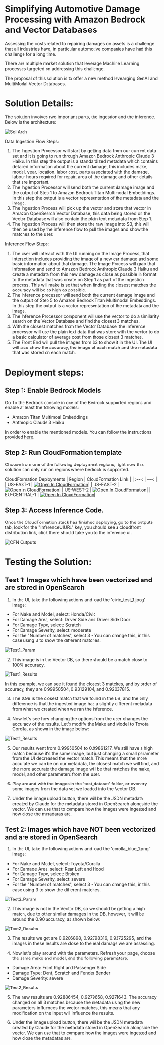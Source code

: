 # Simplifying Automotive Damage Processing with Amazon Bedrock and Vector Databases

Assessing the costs related to repairing damages on assets is a challenge that all industries have, in particular automotive companies have had this challenge for a long time. 

There are multiple market solution that leverage Machine Learning processes targeted on addressing this challenge. 

The proposal of this solution is to offer a new method levearging GenAI and MultiModal Vector Databases.

# Solution Details:

The solution involves two important parts, the ingestion and the inference. Below is the architecture:

![Sol Arch](/static_assets/damage_repair_sol.png)  

Data Ingestion Flow Steps:

1. The Ingestion Processor will start by getting data from our current data set and it is going to run through Amazon Bedrock Anthropic Claude 3 Haiku. In this step the output is a standardized metadata which contains detailed information about the current damage, this includes make, model, year, location, labor cost, parts associated with the damage, labour hours required for repair, area of the damage and other details that are important.
2. The Ingestion Processor will send both the current damage image and the output of Step 1 to Amazon Bedrock Titan Multimodal Embeddings. In this step the output is a vector representation of the metadata and the image. 
3. The Ingestion Process will pick up the vector and store that vector in Amazon OpenSearch Vector Database, this data being stored on the Vector Database will also contain the plain text metadata from Step 1. 
4. The Ingestion Process will then store the raw image into S3, this will then be used by the inference flow to pull the images and show the matches to the user.

Inference Flow Steps:

1. The user will interact with the UI running on the Image Process, that interaction includes providing the image of a new car damage and some basic information about that damage. The Image Process will grab that information and send to Amazon Bedrock Anthropic Claude 3 Haiku and create a metadata from this new damage as close as possible in format to the metadata that was create on Step 1 as part of the ingestion process. This will make is so that when finding the closest matches the accuracy will be as high as possible.
2. The inference processor will send both the current damage image and the output of Step 5 to Amazon Bedrock Titan Multimodal Embeddings. In this step the output is a vector representation of the metadata and the image. 
3. The Inference Processor component will use the vector to do a similarity search on the Vector Database and find the closest 3 matches.
4. With the closest matches from the Vector Database, the inference processor will use the plain text data that was store with the vector to do a basic calculator of average cost from those closest 3 matches. 
5. The Front End will pull the images from S3 to show it in the UI. The UI will also show the accuracy, the image of each match and the metadata that was stored on each match. 

# Deployment steps:

## Step 1: Enable Bedrock Models

Go To the Bedrock console in one of the Bedrock supported regions and enable at least the following models:

- Amazon Titan Multimoal Embeddings
- Anthropic Claude 3 Haiku

In order to enable the mentioned models. You can follow the instructions provided [here](https://docs.aws.amazon.com/bedrock/latest/userguide/model-access.html#model-access-modify).

## Step 2: Run CloudFormation template

Choose from one of the following deployment regions, right now this solution can only run on regions where bedrock is supported.

CloudFormation Deployments
| Region | CloudFormation Link |
| :---: | ---: |
| US-EAST-1 | [![Open In CloudFormation](/static_assets/view-template.png)](https://us-east-1.console.aws.amazon.com/cloudformation/home?region=us-east-1#/stacks/quickcreate?templateURL=https://s3.us-east-1.amazonaws.com/pedroni-us-east-1/new_build_proj.yml)|
| US-EAST-2 | [![Open In CloudFormation](/static_assets/view-template.png)](https://us-east-2.console.aws.amazon.com/cloudformation/home?region=us-east-2#/stacks/quickcreate?templateURL=https://s3.us-east-1.amazonaws.com/pedroni-us-east-1/new_build_proj.yml)|
| US-WEST-2 | [![Open In CloudFormation](/static_assets/view-template.png)](https://us-west-2.console.aws.amazon.com/cloudformation/home?region=us-west-2#/stacks/quickcreate?templateURL=https://s3.us-east-1.amazonaws.com/pedroni-us-east-1/new_build_proj.yml)|
| EU-CENTRAL-1 | [![Open In CloudFormation](/static_assets/view-template.png)](https://eu-central-1.console.aws.amazon.com/cloudformation/home?region=eu-central-1#/stacks/quickcreate?templateURL=https://s3.us-east-1.amazonaws.com/pedroni-us-east-1/new_build_proj.yml)|

## Step 3: Access Inference Code.

Once the CloudFormation stack has finished deploying, go to the outputs tab, look for the "InferenceUIURL" key, you should see a cloudfront distribution link, click there should take you to the inference ui.

![CFN Outputs](/static_assets/cfn_output.png)

# Testing the Solution:

## Test 1: Images which have been vectorized and are stored in OpenSearch

1. In the UI, take the following actions and load the 'civic_test_1.jpeg' image:
- For Make and Model, select: Honda/Civic
- For Damage Area, select: Driver Side and Driver Side Door
- For Damage Type, select: Scratch
- For Damage Severity, select: moderate
- For the "Number of matches", select 3 - You can change this, in this case using 3 to show the different matches.

![Test1_Param](/static_assets/Test1_Parameters.png)

2. This image is in the Vector DB, so there should be a match close to 100% accuracy.

![Test1_Results](/static_assets/Test1_Results.png)

In this example, we can see it found the closest 3 matches, and by order of accuracy, they are 0.99950504, 0.93129104, and 0.92037815.

3. The 0.99 is the closest match that we found in the DB, and the only difference is that the ingested image has a slightly different metadata from what we created when we ran the inference.

4. Now let's see how changing the options from the user changes the accuracy of the results. Let's modify the Make and Model to Toyota Corolla, as shown in the image below:

![Test1_Results](/static_assets/Test1_less_accurate.png)

5. Our results went from 0.99950504 to 0.99861217. We still have a high match because it's the same image, but just changing a small parameter from the UI decreased the vector match. This means that the more accurate we can be on our metadata, the closest match we will find, and the more accurate the damage image will be that matches the make, model, and other parameters from the user.

6. Play around with the images in the 'test_dataset' folder, or even try some images from the data set we loaded into the Vector DB.

7. Under the image upload button, there will be the JSON metadata created by Claude for the metadata stored in OpenSearch alongside the vector. We can use that to compare how the images were ingested and how close the metadatas are.

## Test 2: Images which have NOT been vectorized and are stored in OpenSearch

1. In the UI, take the following actions and load the 'corolla_blue_1.png' image:
- For Make and Model, select: Toyota/Corolla
- For Damage Area, select: Rear Left and Hood
- For Damage Type, select: Broken
- For Damage Severity, select: severe
- For the "Number of matches", select 3 - You can change this, in this case using 3 to show the different matches.

![Test2_Param](/static_assets/Test2_Parameters.png)

2. This image is not in the Vector DB, so we should be getting a high match, due to other similar damages in the DB, however, it will be around the 0.90 accuracy, as shown below:

![Test2_Results](/static_assets/Test2_Results.png)

3. The results we got are 0.9286898, 0.92798316, 0.92725295, and the images in these results are close to the real damage we are assessing.

4. Now let's play around with the parameters. Refresh your page, choose the same make and model, and the following parameters:
- Damage Area: Front Right and Passenger Side
- Damage Type: Dent, Scratch and Fender Bender
- Damage Severity: severe

![Test2_Results](/static_assets/Test2_more_accurate.png)

5. The new results are 0.92886454, 0.9279658, 0.9271643. The accuracy changed on all 3 matches because the metadata using the new parameters influences the vector matches, this means that any modification on the input will influence the results.

6. Under the image upload button, there will be the JSON metadata created by Claude for the metadata stored in OpenSearch alongside the vector. We can use that to compare how the images were ingested and how close the metadatas are.